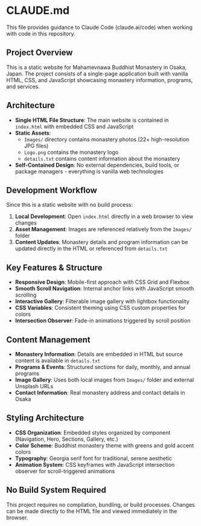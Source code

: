 # CLAUDE.md

This file provides guidance to Claude Code (claude.ai/code) when working with code in this repository.

## Project Overview

This is a static website for Mahamevnawa Buddhist Monastery in Osaka, Japan. The project consists of a single-page application built with vanilla HTML, CSS, and JavaScript showcasing monastery information, programs, and services.

## Architecture

- **Single HTML File Structure**: The main website is contained in `index.html` with embedded CSS and JavaScript
- **Static Assets**: 
  - `Images/` directory contains monastery photos (22+ high-resolution JPG files)
  - `Logo.png` contains the monastery logo
  - `details.txt` contains content information about the monastery
- **Self-Contained Design**: No external dependencies, build tools, or package managers - everything is vanilla web technologies

## Development Workflow

Since this is a static website with no build process:

1. **Local Development**: Open `index.html` directly in a web browser to view changes
2. **Asset Management**: Images are referenced relatively from the `Images/` folder
3. **Content Updates**: Monastery details and program information can be updated directly in the HTML or referenced from `details.txt`

## Key Features & Structure

- **Responsive Design**: Mobile-first approach with CSS Grid and Flexbox
- **Smooth Scroll Navigation**: Internal anchor links with JavaScript smooth scrolling
- **Interactive Gallery**: Filterable image gallery with lightbox functionality  
- **CSS Variables**: Consistent theming using CSS custom properties for colors
- **Intersection Observer**: Fade-in animations triggered by scroll position

## Content Management

- **Monastery Information**: Details are embedded in HTML but source content is available in `details.txt`
- **Programs & Events**: Structured sections for daily, monthly, and annual programs
- **Image Gallery**: Uses both local images from `Images/` folder and external Unsplash URLs
- **Contact Information**: Real monastery address and contact details in Osaka

## Styling Architecture

- **CSS Organization**: Embedded styles organized by component (Navigation, Hero, Sections, Gallery, etc.)
- **Color Scheme**: Buddhist monastery theme with greens and gold accent colors
- **Typography**: Georgia serif font for traditional, serene aesthetic
- **Animation System**: CSS keyframes with JavaScript intersection observer for scroll-triggered animations

## No Build System Required

This project requires no compilation, bundling, or build processes. Changes can be made directly to the HTML file and viewed immediately in the browser.